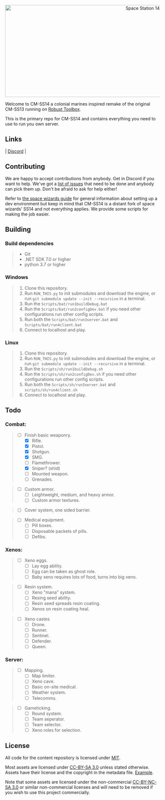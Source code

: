 <p align="center"> <img alt="Space Station 14" width="880" height="300" src="https://raw.githubusercontent.com/space-wizards/asset-dump/de329a7898bb716b9d5ba9a0cd07f38e61f1ed05/github-logo.svg" /></p>

Welcome to CM-SS14 a colonial marines inspired remake of the original CM-SS13 running on [Robust Toolbox](https://github.com/space-wizards/RobustToolbox).

This is the primary repo for CM-SS14 and contains everything you need to use to run you own server.

## Links

| [Discord](https://discord.gg/49KeKwXc8g) |

<!-- ## Documentation/Wiki -->

<!-- Our [docs site](https://docs.spacestation14.io/) has documentation on SS14s content, engine, game design and more. We also have lots of resources for new contributors to the project. -->

## Contributing

We are happy to accept contributions from anybody. Get in Discord if you want to help. We've got a [list of issues](https://github.com/Park-Station/CM-SS14/issues) that need to be done and anybody can pick them up. Don't be afraid to ask for help either!

Refer to [the space wizards guide](https://docs.spacestation14.io/getting-started/dev-setup) for general information about setting up a dev environment but keep in mind that CM-SS14 is a distant fork of space wizards' SS14 and not everything applies. We provide some scripts for making the job easier.

## Building

### Build dependencies

> - Git
> - .NET SDK 7.0 or higher
> - python 3.7 or higher


### Windows

> 1. Clone this repository.
> 2. Run `RUN_THIS.py` to init submodules and download the engine, or run `git submodule update --init --recursive` in a terminal.
> 3. Run the `Scripts/bat/run1buildDebug.bat`
> 4. Run the `Scripts/bat/run2configDev.bat` if you need other configurations run other config scripts.
> 5. Run both the `Scripts/bat/run3server.bat` and `Scripts/bat/run4client.bat`
> 6. Connect to localhost and play.

### Linux

> 1. Clone this repository.
> 2. Run `RUN_THIS.py` to init submodules and download the engine, or run `git submodule update --init --recursive` in a terminal.
> 3. Run the `Scripts/sh/run1buildDebug.sh`
> 4. Run the `Scripts/sh/run2configDev.sh` if you need other configurations run other config scripts.
> 5. Run both the `Scripts/sh/run3server.bat` and `scripts/sh/run4client.sh`
> 6. Connect to localhost and play.

## Todo
### Combat:
>    - [ ] Finish basic weaponry.
>        - [X] Rifle.
>        - [X] Pistol.
>        - [X] Shotgun.
>        - [X] SMG.
>        - [ ] Flamethrower.
>        - [X] Sniper? (shid)
>        - [ ] Mounted weapon.
>        - [ ] Grenades.

>    - [ ] Custom armor.
>        - [ ] Leightweight, medium, and heavy armor.
>        - [ ] Custom armor textures.

>    - [ ] Cover system, one sided barrier.

>    - [ ] Medical equipment.
>        - [ ] Pill boxes.
>        - [ ] Disposable packets of pills.
>        - [ ] Defibs.


### Xenos:
>    - [ ] Xeno eggs.
>        - [ ] Lay egg ability.
>        - [ ] Egg can be taken as ghost role.
>        - [ ] Baby xeno requires lots of food, turns into big xeno.

>    - [ ] Resin system.
>        - [ ] Xeno "mana" system.
>        - [ ] Resing seed ability.
>        - [ ] Resin seed spreads resin coating.
>        - [ ] Xenos on resin coating heal.

>    - [ ] Xeno castes
>        - [ ] Drone.
>        - [ ] Runner.
>        - [ ] Sentinel.
>        - [ ] Defender.
>        - [ ] Queen.


### Server:
>    - [ ] Mapping.
>        - [ ] Map limiter.
>        - [ ] Xeno cave.
>        - [ ] Basic on-site medical.
>        - [ ] Weather system.
>        - [ ] Telecomms.

>    - [ ] Gameticking.
>        - [ ] Round system.
>        - [ ] Team seperator.
>        - [ ] Team selector.
>        - [ ] Xeno roles for selection.

## License

All code for the content repository is licensed under [MIT](https://github.com/space-wizards/space-station-14/blob/master/LICENSE.TXT).

Most assets are licensed under [CC-BY-SA 3.0](https://creativecommons.org/licenses/by-sa/3.0/) unless stated otherwise. Assets have their license and the copyright in the metadata file. [Example](https://github.com/space-wizards/space-station-14/blob/master/Resources/Textures/Objects/Tools/crowbar.rsi/meta.json).

Note that some assets are licensed under the non-commercial [CC-BY-NC-SA 3.0](https://creativecommons.org/licenses/by-nc-sa/3.0/) or similar non-commercial licenses and will need to be removed if you wish to use this project commercially.
